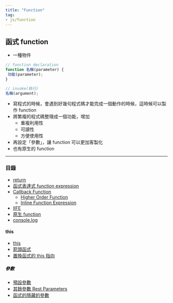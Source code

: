 ```yaml
---
title: "Function"
tag: 
- js/function
---
```

## 函式 function
- 一種物件
```js
// function declaration
function 名稱(parameter) {
 功能(parameter);
}

// invoke(執行)
名稱(argument);
```

- 寫程式的時候，會遇到好幾句程式碼才能完成一個動作的時候，這時候可以製作 function
- 將繁複的程式碼整理成一個功能，增加
	- 重複利用性
	- 可讀性
	- 方便使用性
- 再設定「參數」，讓 function 可以更加客製化
- 也有原生的 function

---

### 目錄
- [return](return.md)
- [函式表達式 function expression](函式表達式%20function%20expression.md)
- [Callback Function](Callback%20Function.md)
	- [Higher Order Function](Higher%20Order%20Function.md)
	- [Inline Function Expression](Inline%20Function%20Expression.md)
- [IIFE](IIFE.md)
- [原生 function](原生%20function.md)
- [console.log](console.log.md)

#### this 
- [this](this.md)
- [箭頭函式](箭頭函式.md)
- [置換函式的 this 指向](置換函式的%20this%20指向.md)

##### 參數
- [預設參數](預設參數.md)
- [其餘參數 Rest Parameters](其餘參數%20Rest%20Parameters.md)
- [函式的隱藏的參數](函式的隱藏的參數.md)


  





 






